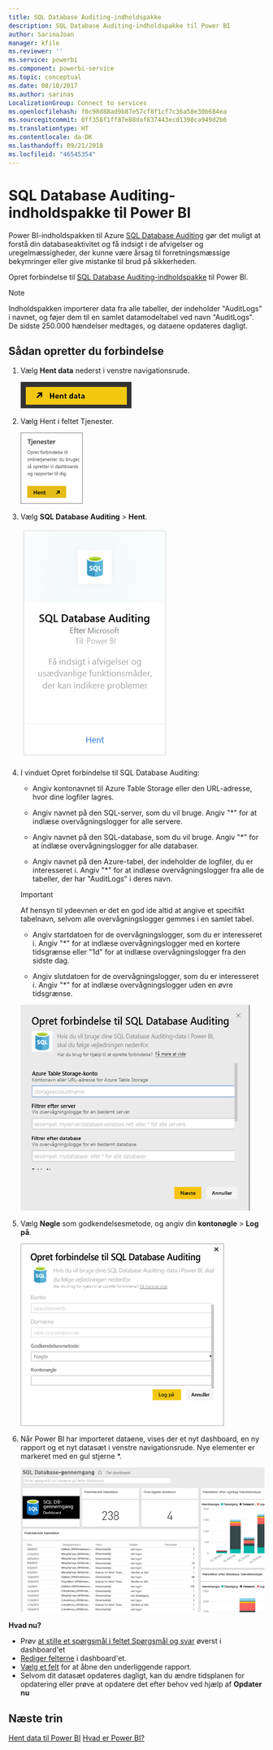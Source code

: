 ```yaml
---
title: SQL Database Auditing-indholdspakke
description: SQL Database Auditing-indholdspakke til Power BI
author: SarinaJoan
manager: kfile
ms.reviewer: ''
ms.service: powerbi
ms.component: powerbi-service
ms.topic: conceptual
ms.date: 08/10/2017
ms.author: sarinas
LocalizationGroup: Connect to services
ms.openlocfilehash: f0c98d88ad9b87e57cf8f1cf7c36a58e30b684ea
ms.sourcegitcommit: 0ff358f1ff87e88daf837443ecd1398ca949d2b6
ms.translationtype: HT
ms.contentlocale: da-DK
ms.lasthandoff: 09/21/2018
ms.locfileid: "46545354"
---
```

# <a name="sql-database-auditing-content-pack-for-power-bi"></a>SQL Database Auditing-indholdspakke til Power BI
Power BI-indholdspakken til Azure [SQL Database Auditing](http://azure.microsoft.com/documentation/articles/sql-database-auditing-get-started/) gør det muligt at forstå din databaseaktivitet og få indsigt i de afvigelser og uregelmæssigheder, der kunne være årsag til forretningsmæssige bekymringer eller give mistanke til brud på sikkerheden. 

Opret forbindelse til [SQL Database Auditing-indholdspakke](https://app.powerbi.com/getdata/services/sql-db-auditing) til Power BI.

>[!NOTE]
>Indholdspakken importerer data fra alle tabeller, der indeholder "AuditLogs" i navnet, og føjer dem til en samlet datamodeltabel ved navn "AuditLogs". De sidste 250.000 hændelser medtages, og dataene opdateres dagligt.

## <a name="how-to-connect"></a>Sådan opretter du forbindelse
1. Vælg **Hent data** nederst i venstre navigationsrude.
   
   ![](media/service-connect-to-azure-sql-database-auditing/pbi_getdata.png) 
2. Vælg Hent i feltet Tjenester.
   
   ![](media/service-connect-to-azure-sql-database-auditing/pbi_getservices.png) 
3. Vælg **SQL Database Auditing** \> **Hent**.
   
   ![](media/service-connect-to-azure-sql-database-auditing/sqldbaudit.png)
4. I vinduet Opret forbindelse til SQL Database Auditing:
   
   - Angiv kontonavnet til Azure Table Storage eller den URL-adresse, hvor dine logfiler lagres.
   
   - Angiv navnet på den SQL-server, som du vil bruge. Angiv "\*" for at indlæse overvågningslogger for alle servere.
   
   - Angiv navnet på den SQL-database, som du vil bruge. Angiv "\*" for at indlæse overvågningslogger for alle databaser.
   
   - Angiv navnet på den Azure-tabel, der indeholder de logfiler, du er interesseret i. Angiv "\*" for at indlæse overvågningslogger fra alle de tabeller, der har "AuditLogs" i deres navn.
   
   >[!IMPORTANT]
   >Af hensyn til ydeevnen er det en god ide altid at angive et specifikt tabelnavn, selvom alle overvågningslogger gemmes i en samlet tabel.
   
   - Angiv startdatoen for de overvågningslogger, som du er interesseret i. Angiv "\*" for at indlæse overvågningslogger med en kortere tidsgrænse eller "1d" for at indlæse overvågningslogger fra den sidste dag.
   
   - Angiv slutdatoen for de overvågningslogger, som du er interesseret i. Angiv "\*" for at indlæse overvågningslogger uden en øvre tidsgrænse.
   
   ![](media/service-connect-to-azure-sql-database-auditing/dbauditing_param.png)
5. Vælg **Nøgle** som godkendelsesmetode, og angiv din **kontonøgle** \> **Log på**.
   
   ![](media/service-connect-to-azure-sql-database-auditing/pbi_sqlauditing3.png)
6. Når Power BI har importeret dataene, vises der et nyt dashboard, en ny rapport og et nyt datasæt i venstre navigationsrude. Nye elementer er markeret med en gul stjerne \*.
   
   ![](media/service-connect-to-azure-sql-database-auditing/pbi_sqldbauditingnewdash.png)

**Hvad nu?**

* Prøv [at stille et spørgsmål i feltet Spørgsmål og svar](consumer/end-user-q-and-a.md) øverst i dashboard'et
* [Rediger felterne](service-dashboard-edit-tile.md) i dashboard'et.
* [Vælg et felt](consumer/end-user-tiles.md) for at åbne den underliggende rapport.
* Selvom dit datasæt opdateres dagligt, kan du ændre tidsplanen for opdatering eller prøve at opdatere det efter behov ved hjælp af **Opdater nu**

## <a name="next-steps"></a>Næste trin
[Hent data til Power BI](service-get-data.md)
[Hvad er Power BI?](power-bi-overview.md)
